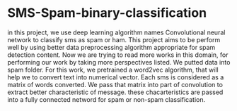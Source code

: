 # SMS-Spam-binary-classification
in this project, we use deep learning algorithm names Convolutional neural network to classify sms as spam or ham. This project aims to be perform well by using better data preprocessing algorithm appropriate for spam detection content. Now we are trying to read more works in this domain, for performing our work by taking more perspectives listed.
We putted data into spam folder.
For this work, we pretrained a word2vec algorithm, that will help we to convert text into numerical vector. Each sms is considered as a matrix of words converted.
We pass that matrix into part of convolution to extract better characteristic of message. these chacarteristics are passed into a fully connected netword for spam or non-spam classification.
